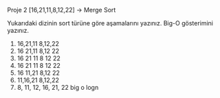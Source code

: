 Proje 2
[16,21,11,8,12,22] -> Merge Sort

Yukarıdaki dizinin sort türüne göre aşamalarını yazınız.
Big-O gösterimini yazınız.

1. 16,21,11     8,12,22
2. 16  21,11    8,12   22 
3. 16   21 11    8 12   22 
4. 16  21  11    8  12  22 
5. 16  11,21     8,12  22 
6. 11,16,21      8,12,22 
7. 8, 11, 12, 16, 21, 22 
big o logn 
